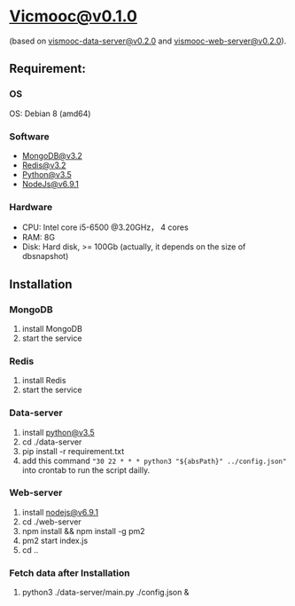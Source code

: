 # Vicmooc@v0.1.0 

(based on [vismooc-data-server@v0.2.0](https://github.com/HKUST-VISLab/vismooc-data-server/releases/tag/v0.2.0) and [vismooc-web-server@v0.2.0](https://github.com/HKUST-VISLab/vismooc-web-server/releases/tag/v0.2.0)).


## Requirement:

### OS
OS: Debian 8 (amd64)


### Software
- MongoDB@v3.2
- Redis@v3.2
- Python@v3.5
- NodeJs@v6.9.1


### Hardware
- CPU: Intel core i5-6500 @3.20GHz， 4 cores
- RAM: 8G
- Disk: Hard disk, >= 100Gb (actually, it depends on the size of dbsnapshot)

## Installation

### MongoDB
1. install MongoDB
2. start the service

### Redis
1. install Redis
2. start the service

### Data-server
1. install python@v3.5
2. cd ./data-server
3. pip install -r requirement.txt
4. add this command `"30 22 * * * python3 "${absPath}" ../config.json"` into crontab to run the script dailly.

### Web-server
1. install nodejs@v6.9.1
2. cd ./web-server
3. npm install && npm install -g pm2
4. pm2 start index.js
5. cd ..

### Fetch data after Installation
1. python3 ./data-server/main.py ./config.json &